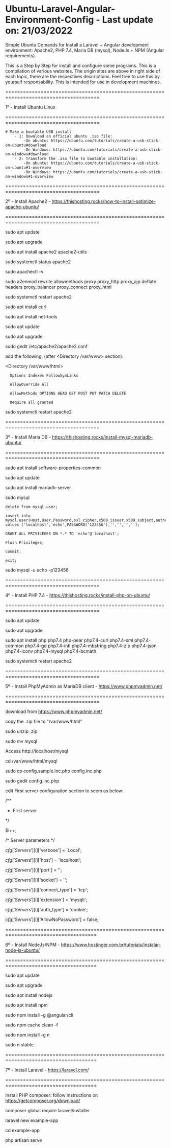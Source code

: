 # Ubuntu-Laravel-Angular-Environment-Config - Last update on: 21/03/2022
Simple Ubuntu Comands for Install a Laravel + Angular development environment: 
Apache2, PHP 7.4, Maria DB (mysql), NodeJs + NPM (Angular requirements).

This is a Step by Step for install and configure some programs. This is a compilation 
of various websites. The origin sites are above in right side
of each topic, there are the respectives descriptions.
Feel free to use this by yourself responsability. This is intended for use in development
machines.

======================================================================================

1º - Install Ubuntu Linux

======================================================================================

	# Make a bootable USB install
		- 1: Download an official ubuntu .iso file: 
			-On ubuntu: https://ubuntu.com/tutorials/create-a-usb-stick-on-ubuntu#download
			-On Windows: https://ubuntu.com/tutorials/create-a-usb-stick-on-windows#download
		- 2: Transform the .iso file to bootable installation: 
			-On ubuntu: https://ubuntu.com/tutorials/create-a-usb-stick-on-ubuntu#1-overview
			-On Windows: https://ubuntu.com/tutorials/create-a-usb-stick-on-windows#1-overview


======================================================================================

2º - Install Apache2 - https://thishosting.rocks/how-to-install-optimize-apache-ubuntu/

======================================================================================

sudo apt update

sudo apt upgrade

sudo apt install apache2 apache2-utils

sudo systemctl status apache2

sudo apachectl -v

sudo a2enmod rewrite allowmethods proxy proxy_http proxy_ajp deflate 
             headers proxy_balancer proxy_connect proxy_html

sudo systemctl restart apache2

sudo apt install curl

sudo apt install net-tools

sudo apt update

sudo apt upgrade

sudo gedit /etc/apache2/apache2.conf

   add the following, (after <Directory /var/www> section):

   <Directory /var/www/html>

      Options Indexes FollowSymLinks

      AllowOverride All

      AllowMethods OPTIONS HEAD GET POST PUT PATCH DELETE

      Require all granted

   </Directory>

sudo systemctl restart apache2

======================================================================================

3º - Install Maria DB - https://thishosting.rocks/install-mysql-mariadb-ubuntu/

======================================================================================

sudo apt install software-properties-common

sudo apt update

sudo apt install mariadb-server

sudo mysql 

	delete from mysql.user;

	insert into mysql.user(Host,User,Password,ssl_cipher,x509_issuer,x509_subject,authentication_string) values ('localhost','echo',PASSWORD('123456'),'','','','');
	
	GRANT ALL PRIVILEGES ON *.* TO 'echo'@'localhost';

	Flush Privileges;
	
	commit;
	
	exit;
	
sudo mysql -u echo -p123456


======================================================================================

4º - Install PHP 7.4 - https://thishosting.rocks/install-php-on-ubuntu/

======================================================================================

sudo apt update

sudo apt upgrade

sudo apt install php php7.4 php-pear php7.4-curl php7.4-xml php7.4-common php7.4-gd php7.4-intl php7.4-mbstring php7.4-zip php7.4-json php7.4-iconv php7.4-mysql php7.4-bcmath

sudo systemctl restart apache2



======================================================================================

5º - Install PhpMyAdmin as MariaDB client - https://www.phpmyadmin.net/

======================================================================================

download from https://www.phpmyadmin.net/

copy the .zip file to "/var/www/html"

sudo unzip <filezip>.zip 

sudo mv <filezip> mysql

Access http://localhost/mysql

cd /var/www/html/mysql

sudo cp config.sample.inc.php config.inc.php

sudo gedit config.inc.php

edit First server configuration section to seem as below:

/**

 * First server
 
 */
 
$i++;

/* Server parameters */

$cfg['Servers'][$i]['verbose'] = 'Local';

$cfg['Servers'][$i]['host'] = 'localhost';

$cfg['Servers'][$i]['port'] = '';

$cfg['Servers'][$i]['socket'] = '';

$cfg['Servers'][$i]['connect_type'] = 'tcp';

$cfg['Servers'][$i]['extension'] = 'mysqli';

$cfg['Servers'][$i]['auth_type'] = 'cookie';

$cfg['Servers'][$i]['AllowNoPassword'] = false;


=====================================================================================

6º - Install NodeJs/NPM - https://www.hostinger.com.br/tutoriais/instalar-node-js-ubuntu/

=====================================================================================

sudo apt update

sudo apt upgrade

sudo apt install nodejs

sudo apt install npm

sudo npm install -g @angular/cli

sudo npm cache clean -f

sudo npm install -g n

sudo n stable


=====================================================================================

7º - Install Laravel - https://laravel.com/

=====================================================================================

Install PHP composer: follow instructions on https://getcomposer.org/download/

composer global require laravel/installer
 
laravel new example-app
 
cd example-app
 
php artisan serve




  